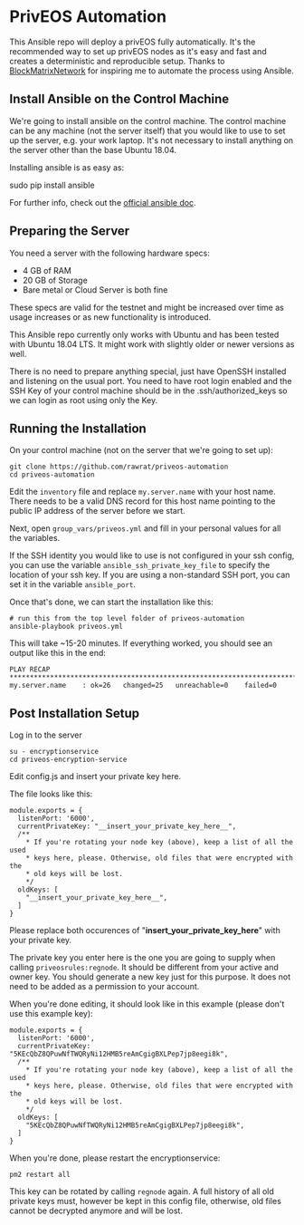# PrivEOS Automation

This Ansible repo will deploy a privEOS fully automatically. It's the recommended way to set up privEOS nodes as it's easy and fast and creates a deterministic and reproducible setup. Thanks to [BlockMatrixNetwork](https://github.com/BlockMatrixNetwork/eos-mainnet) for inspiring me to automate the process using Ansible.

## Install Ansible on the Control Machine

We're going to install ansible on the control machine. The control machine can be any machine (not the server itself) that you would like to use to set up the server, e.g. your work laptop. It's not necessary to install anything on the server other than the base Ubuntu 18.04.

Installing ansible is as easy as:

sudo pip install ansible

For further info, check out the [official ansible doc](https://docs.ansible.com/ansible/latest/installation_guide/intro_installation.html#installing-the-control-machine).

## Preparing the Server 
You need a server with the following hardware specs:

* 4 GB of RAM
* 20 GB of Storage
* Bare metal or Cloud Server is both fine

These specs are valid for the testnet and might be increased over time as usage increases or as new functionality is introduced.

This Ansible repo currently only works with Ubuntu and has been tested with Ubuntu 18.04 LTS. It might work with slightly older or newer versions as well. 

There is no need to prepare anything special, just have OpenSSH installed and listening on the usual port. You need to have root login enabled and the SSH Key of your control machine should be in the .ssh/authorized_keys so we can login as root using only the Key.

## Running the Installation
On your control machine (not on the server that we're going to set up):
    
    git clone https://github.com/rawrat/priveos-automation
    cd priveos-automation
    
Edit the ```inventory``` file and replace ```my.server.name``` with your host name. There needs to be a valid DNS record for this host name pointing to the public IP address of the server before we start.

Next, open ```group_vars/priveos.yml``` and fill in your personal values for all the variables.

If the SSH identity you would like to use is not configured in your ssh config, you can use the variable ```ansible_ssh_private_key_file``` to specify the location of your ssh key. If you are using a non-standard SSH port, you can set it in the variable ```ansible_port```.

Once that's done, we can start the installation like this:
    
    # run this from the top level folder of priveos-automation 
    ansible-playbook priveos.yml
    
This will take ~15-20 minutes. If everything worked, you should see an output like this in the end:

```
PLAY RECAP ***********************************************************************************
my.server.name    : ok=26   changed=25   unreachable=0    failed=0 
```

## Post Installation Setup
Log in to the server 

    su - encryptionservice
    cd priveos-encryption-service

Edit config.js and insert your private key here. 

The file looks like this:
```
module.exports = {
  listenPort: '6000',
  currentPrivateKey: "__insert_your_private_key_here__",
  /**
    * If you're rotating your node key (above), keep a list of all the used 
    * keys here, please. Otherwise, old files that were encrypted with the 
    * old keys will be lost.
    */
  oldKeys: [
    "__insert_your_private_key_here__", 
  ]  
}
```
Please replace both occurences of "__insert_your_private_key_here__" with your private key.

The private key you enter here is the one you are going to supply when calling ```priveosrules:regnode```. It should be different from your active and owner key. You should generate a new key just for this purpose. It does not need to be added as a permission to your account.

When you're done editing, it should look like in this example (please don't use this example key):

```
module.exports = {
  listenPort: '6000',
  currentPrivateKey: "5KEcQbZ8QPuwNfTWQRyNi12HMB5reAmCgigBXLPep7jp8eegi8k",
  /**
    * If you're rotating your node key (above), keep a list of all the used 
    * keys here, please. Otherwise, old files that were encrypted with the 
    * old keys will be lost.
    */
  oldKeys: [
    "5KEcQbZ8QPuwNfTWQRyNi12HMB5reAmCgigBXLPep7jp8eegi8k", 
  ]  
}
```

When you're done, please restart the encryptionservice:
  
    pm2 restart all
  

This key can be rotated by calling ```regnode``` again. A full history of all old private keys must, however be kept in this config file, otherwise, old files cannot be decrypted anymore and will be lost. 
